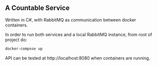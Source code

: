 ## A Countable Service

Written in C#, with RabbitMQ as communication between docker containers.

In order to run both services and a local RabbitMQ instance, from root of project do:
```sh
docker-compose up 
```

API can be tested at http://localhost:8080 when containers are running.